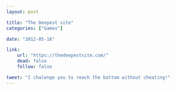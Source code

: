 ```yaml
---
layout: post

title: "The Deepest site"
categories: ["Games"]

date: "2012-05-18"

link:
    url: "https://thedeepestsite.com/"
    dead: false
    follow: false

tweet: "I chalenge you to reach the bottom without cheating!"
---
```

